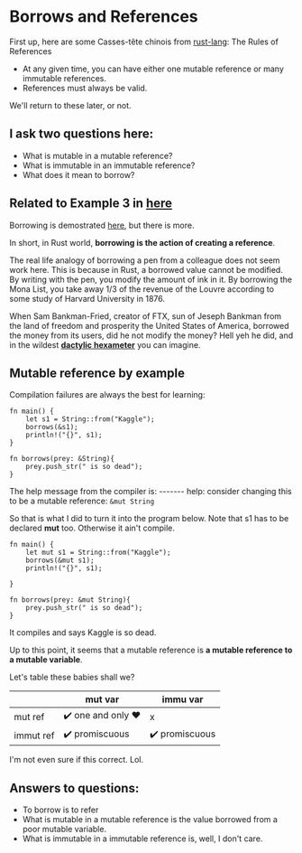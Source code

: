 # Borrows and References

First up, here are some Casses-tête chinois from [rust-lang](https://doc.rust-lang.org/book/ch04-02-references-and-borrowing.html):
The Rules of References

- At any given time, you can have either one mutable reference or many immutable references.
- References must always be valid.

We'll return to these later, or not.

## I ask two questions here:

- What is mutable in a mutable reference?
- What is immutable in an immutable reference?
- What does it mean to borrow?

## Related to Example 3 in [here](/blog/Rust_memory/Rust_owner/)

Borrowing is demostrated [here](/blog/Rust_memory/Rust_owner/), but there is more. 

In short, in Rust world, **borrowing is the action of creating a reference**.

The real life analogy of borrowing a pen from a colleague does not seem work here. This is because in Rust, a borrowed value cannot be modified. By writing with the pen, you modify the amount of ink in it. By borrowing the Mona List, you take away 1/3 of the revenue of the Louvre according to some study of Harvard University in 1876.

When Sam Bankman-Fried, creator of FTX, sun of Jeseph Bankman from the land of freedom and prosperity the United States of America, borrowed the money from its users, did he not modify the money? Hell yeh he did, and in the wildest **[dactylic hexameter](https://en.wikipedia.org/wiki/Dactylic_hexameter)** you can imagine.

## Mutable reference by example

Compilation failures are always the best for learning:
```
fn main() {
    let s1 = String::from("Kaggle");
    borrows(&s1);
    println!("{}", s1);
}

fn borrows(prey: &String){
    prey.push_str(" is so dead");
}

```
The help message from the compiler is:
    ------- help: consider changing this to be a mutable reference: `&mut String`

So that is what I did to turn it into the program below. Note that s1 has to be declared **mut** too. Otherwise it ain't compile.

```
fn main() {
    let mut s1 = String::from("Kaggle");
    borrows(&mut s1);
    println!("{}", s1);

}

fn borrows(prey: &mut String){
    prey.push_str(" is so dead");
}
```

It compiles and says Kaggle is so dead.

Up to this point, it seems that a mutable reference is **a mutable reference to a mutable variable**. 

Let's table these babies shall we?

|           | mut var          | immu var      |
|-----------|------------------|---------------|
| mut ref   | ✔️ one and only ❤️ | x             |
| immut ref | ✔️ promiscuous    | ✔️ promiscuous |

I'm not even sure if this correct. Lol.

## Answers to questions:
- To borrow is to refer
- What is mutable in a mutable reference is the value borrowed from a poor mutable variable.
- What is immutable in a immutable reference is, well, I don't care.